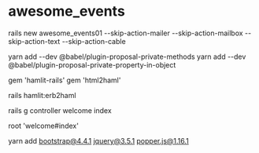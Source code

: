# awesome_events

rails new awesome_events01 --skip-action-mailer --skip-action-mailbox --skip-action-text --skip-action-cable

yarn add --dev @babel/plugin-proposal-private-methods
yarn add --dev @babel/plugin-proposal-private-property-in-object

gem 'hamlit-rails'
gem 'html2haml'

rails hamlit:erb2haml

rails g controller welcome index

root 'welcome#index'

yarn add bootstrap@4.4.1 jquery@3.5.1 popper.js@1.16.1

